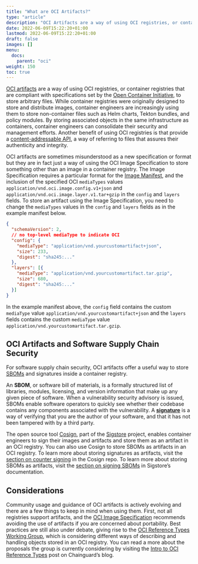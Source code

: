 ```yaml
---
title: "What are OCI Artifacts?"
type: "article"
description: "OCI Artifacts are a way of using OCI registries, or container registries that are compliant with specifications set by the Open Container Initiative, to store arbitrary files."
date: 2022-06-09T15:22:20+01:00
lastmod: 2022-06-09T15:22:20+01:00
draft: false
images: []
menu:
  docs:
    parent: "oci"
weight: 150
toc: true
---
```


[OCI artifacts](http://github.com/opencontainers/artifacts) are a way of using OCI registries, or container registries that are compliant with specifications set by the [Open Container Initiative](https://edu.chainguard.dev/open-source/oci/what-is-the-oci/), to store arbitrary files. While container registries were originally designed to store and distribute images, container engineers are increasingly using them to store non-container files such as Helm charts, Tekton bundles, and policy modules. By storing associated objects in the same infrastructure as containers, container engineers can consolidate their security and management efforts. Another benefit of using OCI registries is that provide a [content-addressable API](https://edu.chainguard.dev/open-source/oci/what-is-the-oci/#image-manifest), a way of referring to files that assures their authenticity and integrity.  

OCI artifacts are sometimes misunderstood as a new specification or format but they are in fact just a way of using the OCI Image Specification to store something other than an image in a container registry. The Image Specification requires a particular format for the [Image Manifest](https://edu.chainguard.dev/open-source/oci/what-is-the-oci/#image-manifest), and the inclusion of the specified OCI `mediaTypes` values `application/vnd.oci.image.config.v1+json` and `application/vnd.oci.image.layer.v1.tar+gzip` in the `config` and `layers` fields. To store an artifact using the Image Specification, you need to change the `mediaTypes` values in the `config` and `layers` fields as in the example manifest below.  

```json
{
  "schemaVersion": 2,
  // no top-level mediaType to indicate OCI
  "config": {
    "mediaType": "application/vnd.yourcustomartifact+json",
    "size": 233,
    "digest": "sha245:..."
  },
  "layers": [{
    "mediaType": "application/vnd.yourcustomartifact.tar.gzip",
    "size": 680,
    "digest": "sha245:..."
  }]
}
```

In the example manifest above, the  `config` field contains the custom `mediaType` value `application/vnd.yourcustomartifact+json` and the `layers` fields contains the custom `mediaType` value `application/vnd.yourcustomartifact.tar.gzip`.


## OCI Artifacts and Software Supply Chain Security 
For software supply chain security, OCI artifacts offer a useful way to store [SBOMs](​​https://edu.chainguard.dev/open-source/sbom/what-is-an-sbom/) and signatures inside a container registry. 

An **SBOM**, or software bill of materials, is a formally structured list of libraries, modules, licensing, and version information that make up any given piece of software. When a vulnerability security advisory is issued, SBOMs enable software operators to quickly see whether their codebase contains any components associated with the vulnerability. A [**signature**](https://edu.chainguard.dev/open-source/sigstore/cosign/an-introduction-to-cosign/) is a way of verifying that you are the author of your software, and that it has not been tampered with by a third party. 

The open source tool [Cosign](https://github.com/sigstore/cosign), part of the [Sigstore](https://www.sigstore.dev/) project, enables container engineers to sign their images and artifacts and store them as an artifact in an OCI registry. You can also use Cosign to store SBOMs as artifacts in an OCI registry. To learn more about storing signatures as artifacts, visit the [section on counter signing](
https://github.com/sigstore/cosign#counter-signing) in the Cosign repo. To learn more about storing SBOMs as artifacts, visit the [section on signing SBOMs](https://docs.sigstore.dev/cosign/other_types/#sboms-software-bill-of-materials) in Sigstore’s documentation.  

 ## Considerations 
Community usage and guidance of OCI artifacts is actively evolving and there are a few things to keep in mind when using them. First, not all registries support artifacts, and the [OCI Image Specification](https://github.com/opencontainers/image-spec) recommends avoiding the use of artifacts if you are concerned about portability. Best practices are still also under debate, giving rise to the [OCI Reference Types Working Group](https://github.com/opencontainers/wg-reference-types), which is considering different ways of describing and handling objects stored in an OCI registry. You can read a more about the proposals the group is currently considering by visiting the [Intro to OCI Reference Types](https://www.chainguard.dev/unchained/intro-to-oci-reference-types) post on Chainguard’s blog. 
